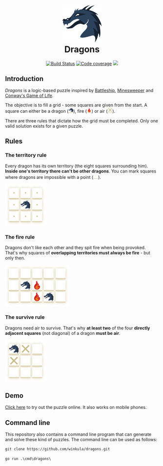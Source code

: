 <h1 align="center">
<img src="https://raw.githubusercontent.com/winkula/dragons/master/assets/logo.png" alt="Logo" width="128"/>
<br/>
Dragons
</h1>

<div align="center">

[![Build Status](https://img.shields.io/github/workflow/status/winkula/dragons/Go)](https://github.com/winkula/dragons/actions)
[![Code coverage](https://img.shields.io/codecov/c/github/winkula/dragons)](https://codecov.io/github/winkula/dragons)
![](https://img.shields.io/github/go-mod/go-version/winkula/dragons)

</div>


## Introduction

_Dragons_ is a logic-based puzzle inspired by [Battleship](<https://en.wikipedia.org/wiki/Battleship_(puzzle)>), [Minesweeper](https://en.wikipedia.org/wiki/Microsoft_Minesweeper) and [Conway's Game of Life](https://en.wikipedia.org/wiki/Conway%27s_Game_of_Life).

The objective is to fill a grid - some squares are given from the start. A square can either be a dragon (<img src="https://raw.githubusercontent.com/winkula/dragons/master/assets/dragon.png" alt="dragon" width="16"/>), fire (<img src="https://raw.githubusercontent.com/winkula/dragons/master/assets/fire.png" alt="fire" width="16"/>) or air (<img src="https://raw.githubusercontent.com/winkula/dragons/master/assets/air.png" alt="air" width="16"/>).

There are three rules that dictate how the grid must be completed. Only one valid solution exists for a given puzzle.





## Rules

### The territory rule

Every dragon has its own territory (the eight squares surrounding him). **Inside one's territory there can't be other dragons**.
You can mark squares where dragons are impossible with a point (<img src="https://raw.githubusercontent.com/winkula/dragons/master/assets/point.png" alt="air" width="16"/>).


<img src="https://raw.githubusercontent.com/winkula/dragons/master/assets/rule1.png" alt="illustration of the territory rule" />

### The fire rule

Dragons don't like each other and they spit fire when being provoked. That's why squares of **overlapping territories must always be fire** - but only then.

<img src="https://raw.githubusercontent.com/winkula/dragons/master/assets/rule2.png" alt="illustration of the fight rule" />

### The survive rule

Dragons need air to survive. That's why **at least two** of the four **directly adjacent squares** (not diagonal) of a dragon **must be air**.

<img src="https://raw.githubusercontent.com/winkula/dragons/master/assets/rule3.png" alt="illustration of the survive rule" />


## Demo

[Click here](https://dragons-puzzle.netlify.app) to try out the puzzle online. It also works on mobile phones.


## Command line

This repository also contains a command line program that can generate and solve these kind of puzzles.
The command line can be used as follows:

```
git clone https://github.com/winkula/dragons.git

go run .\cmd\dragons\
```
